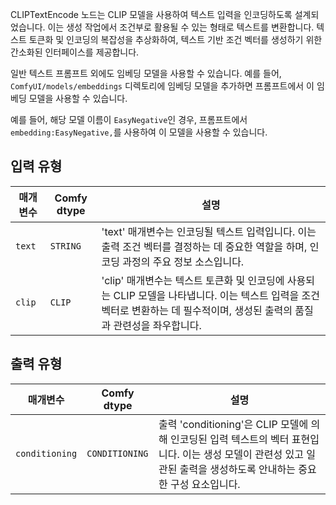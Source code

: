 CLIPTextEncode 노드는 CLIP 모델을 사용하여 텍스트 입력을 인코딩하도록 설계되었습니다. 이는 생성 작업에서 조건부로 활용될 수 있는 형태로 텍스트를 변환합니다. 텍스트 토큰화 및 인코딩의 복잡성을 추상화하여, 텍스트 기반 조건 벡터를 생성하기 위한 간소화된 인터페이스를 제공합니다.

일반 텍스트 프롬프트 외에도 임베딩 모델을 사용할 수 있습니다. 예를 들어, `ComfyUI/models/embeddings` 디렉토리에 임베딩 모델을 추가하면 프롬프트에서 이 임베딩 모델을 사용할 수 있습니다.

예를 들어, 해당 모델 이름이 `EasyNegative`인 경우, 프롬프트에서 `embedding:EasyNegative,`를 사용하여 이 모델을 사용할 수 있습니다.

## 입력 유형

| 매개변수 | Comfy dtype | 설명 |
|-----------|-------------|-------------|
| `text`    | `STRING`    | 'text' 매개변수는 인코딩될 텍스트 입력입니다. 이는 출력 조건 벡터를 결정하는 데 중요한 역할을 하며, 인코딩 과정의 주요 정보 소스입니다. |
| `clip`    | `CLIP`      | 'clip' 매개변수는 텍스트 토큰화 및 인코딩에 사용되는 CLIP 모델을 나타냅니다. 이는 텍스트 입력을 조건 벡터로 변환하는 데 필수적이며, 생성된 출력의 품질과 관련성을 좌우합니다. |

## 출력 유형

| 매개변수 | Comfy dtype  | 설명 |
|-----------|--------------|-------------|
| `conditioning` | `CONDITIONING` | 출력 'conditioning'은 CLIP 모델에 의해 인코딩된 입력 텍스트의 벡터 표현입니다. 이는 생성 모델이 관련성 있고 일관된 출력을 생성하도록 안내하는 중요한 구성 요소입니다. |